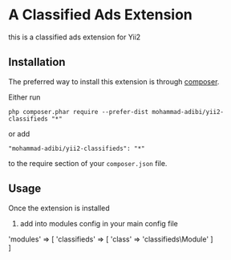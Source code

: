 A Classified Ads Extension
==========================
this is a classified ads extension for Yii2

Installation
------------

The preferred way to install this extension is through [composer](http://getcomposer.org/download/).

Either run

```
php composer.phar require --prefer-dist mohammad-adibi/yii2-classifieds "*"
```

or add

```
"mohammad-adibi/yii2-classifieds": "*"
```

to the require section of your `composer.json` file.


Usage
-----

Once the extension is installed

1. add into modules config in your main config file

'modules' => [
    'classifieds' =>  [
        'class' => 'classifieds\Module'
    ]       
]
